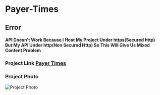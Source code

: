 # Payer-Times

## Error 

#### API Doesn't Work Because I Host My Project Under https(Secured http) But My API Under http(Non Secured Http) So This Will Give Us Mixed Content Problem

### Project Link [Payer Times](https://hossamgezo.github.io/Payer-Times/)

### Project Photo
<img src="https://github.com/HossamGezo/Payer-Times/assets/106114700/8e61e367-7f85-45b2-9255-202186f9b9bc" alt="Project Photo" />
